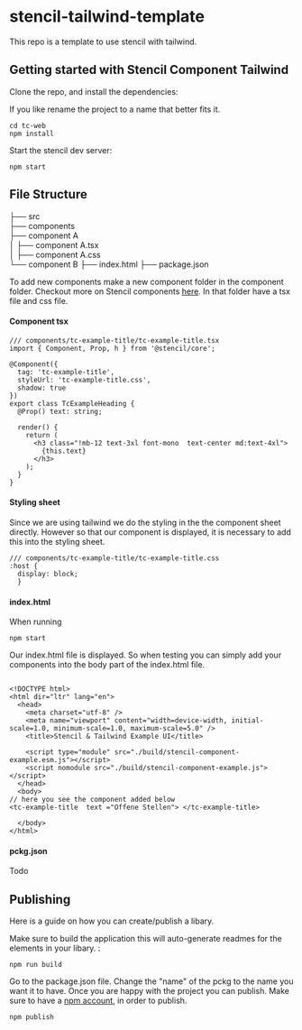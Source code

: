 # stencil-tailwind-template

This repo is a template to use stencil with tailwind.

## Getting started with Stencil Component Tailwind

Clone the repo, and install the dependencies:

If you like rename the project to a name that better fits it.


```shell
cd tc-web
npm install
```

Start the stencil dev server:

```shell
npm start
```


## File Structure

├── src   
├── components   
├── component A                
│   ├── component A.tsx        
│   ├── component A.css                         
└── component B
├── index.html
├── package.json


To add new components make a new component folder in the component folder.
Checkout more on Stencil components [here](https://stenciljs.com/docs/component).
In that folder have a tsx file and css file.


#### Component tsx
```
/// components/tc-example-title/tc-example-title.tsx
import { Component, Prop, h } from '@stencil/core';

@Component({
  tag: 'tc-example-title',
  styleUrl: 'tc-example-title.css',
  shadow: true
})
export class TcExampleHeading {
  @Prop() text: string; 

  render() {
    return (
      <h3 class="!mb-12 text-3xl font-mono  text-center md:text-4xl">
        {this.text}
      </h3>
    );
  }
}

```


#### Styling sheet
Since we are using tailwind we do the styling in the the component sheet directly. 
However so that our component is displayed, it is necessary to add this into the styling sheet.

```
/// components/tc-example-title/tc-example-title.css
:host {
  display: block;
  }
```

#### index.html

When running

```shell
npm start
```
Our index.html file is displayed.
So when testing you can simply add your components into the body part of the index.html file.

```

<!DOCTYPE html>
<html dir="ltr" lang="en">
  <head>
    <meta charset="utf-8" />
    <meta name="viewport" content="width=device-width, initial-scale=1.0, minimum-scale=1.0, maximum-scale=5.0" />
    <title>Stencil & Tailwind Example UI</title>

    <script type="module" src="./build/stencil-component-example.esm.js"></script>
    <script nomodule src="./build/stencil-component-example.js"></script>
  </head>
  <body>
// here you see the component added below
<tc-example-title  text ="Offene Stellen"> </tc-example-title>

  </body>
</html>

```

#### pckg.json
Todo


## Publishing

Here is a guide on how you can create/publish a libary.

Make sure to build the application this will auto-generate readmes for the elements in your libary. :

```shell
npm run build
```

Go to the package.json file.
Change the "name" of the pckg to the name you want it to have.
Once you are happy with the project you can publish. Make sure to have a [npm account](https://www.npmjs.com/), in order to publish. 

``` shell
npm publish
```
